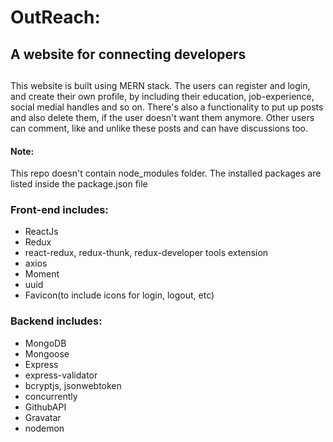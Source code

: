 # OutReach:<h2>A website for connecting developers <h2> 
 This website is built using MERN stack. The users can register and login, and create their own profile, by including their education, job-experience, social medial handles and so on. 
 There's also a functionality to put up posts and also delete them, if the user doesn't want them anymore. Other users can comment, like and unlike these posts and can have 
 discussions too.
<h4>Note:</h4>
This repo doesn't contain node_modules folder. The installed packages are listed inside the package.json file </br>

<h3> Front-end includes: </h3>
<ul>
<li>ReactJs</li>
<li>Redux</li>
<li>react-redux, redux-thunk, redux-developer tools extension</li>
<li>axios</li>
<li>Moment</li>
<li>uuid </li>
<li>Favicon(to include icons for login, logout, etc)</li>
</ul>

<h3> Backend includes: </h3>
<ul>
<li>MongoDB</li>
<li>Mongoose</li>
<li>Express</li>
<li>express-validator</li>
<li>bcryptjs, jsonwebtoken</li>
<li>concurrently</li>
<li>GithubAPI</li>
<li>Gravatar</li>
<li>nodemon</li>
</ul>

